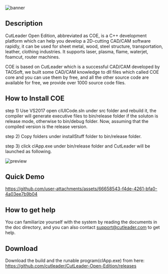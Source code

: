 ![banner](https://github.com/user-attachments/assets/a3930b18-66f1-43f7-b504-365e2fa97606)

## Description
CutLeader Open Edition, abbreviated as COE, is a C++ development platform which can help you develop a 2D-cutting CAD/CAM software rapidly, it can be used for sheet metal, 
wood, steel structure, transportation, leather, clothing industries. It supports laser, plasma, flame, waterjet, foamcut, router machines.

COE is based on CutLeader which is a successful CAD/CAM developed by TAOSoft, we built some CAD/CAM knowledge to dll files which called COE core and you can use them by free,
and all the other source code are available for free, we provide over 1000 source code files.

## How to Install COE
step 1) Use VS2017 open clUICode.sln under src folder and rebuild it, the compiler will generate executive files to bin/release folder if the soluton is release mode, 
        otherwise to bin/debug folder. Now, assuming that the compiled version is the release version.  
        
step 2) Copy folders under installStuff folder to bin/release folder.  

step 3) click clApp.exe under bin/release folder and CutLeader will be launched as following.  


![preview](https://github.com/user-attachments/assets/2591516e-68c2-4026-bace-7720cf7b6fd8)


## Quick Demo
https://github.com/user-attachments/assets/66658543-f4de-4261-bfa0-4a03ee7b9b04


## How to get help
You can familiarize yourself with the system by reading the documents in the doc directory, and you can also contact support@cutleader.com to get help.


## Download
Download the build and the runable program(clApp.exe) from here:
https://github.com/cutleader/CutLeader-Open-Edition/releases

